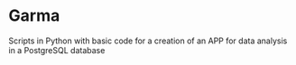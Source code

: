 # Garma

Scripts in Python with basic code for a creation of an APP for data analysis in a PostgreSQL database
